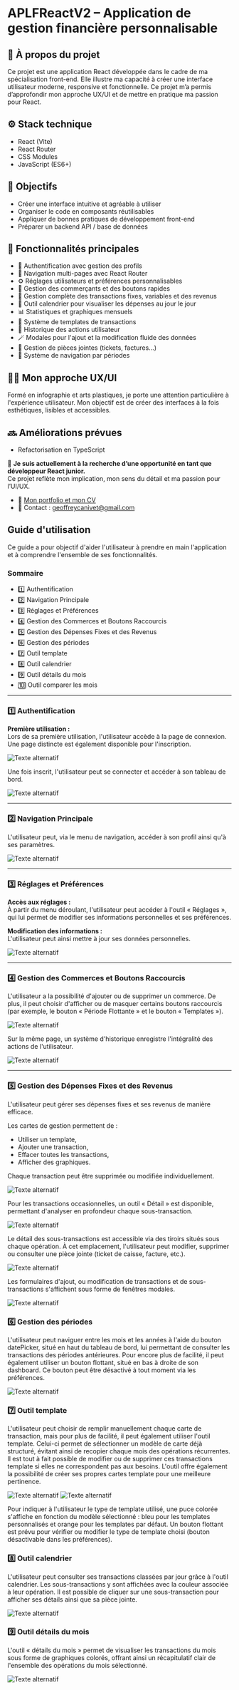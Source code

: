 # APLFReactV2 – Application de gestion financière personnalisable

## 🧠 À propos du projet

Ce projet est une application React développée dans le cadre de ma spécialisation front-end. Elle illustre ma capacité à créer une interface utilisateur moderne, responsive et fonctionnelle. Ce projet m’a permis d’approfondir mon approche UX/UI et de mettre en pratique ma passion pour React.

## ⚙️ Stack technique

- React (Vite)
- React Router
- CSS Modules
- JavaScript (ES6+)


## 🎯 Objectifs

- Créer une interface intuitive et agréable à utiliser
- Organiser le code en composants réutilisables
- Appliquer de bonnes pratiques de développement front-end
- Préparer un backend API / base de données

## 🚀 Fonctionnalités principales

- 🔐 Authentification avec gestion des profils
- 🧭 Navigation multi-pages avec React Router
- ⚙️ Réglages utilisateurs et préférences personnalisables
- 🏪 Gestion des commerçants et des boutons rapides
- 💸 Gestion complète des transactions fixes, variables et des revenus
- 📅 Outil calendrier pour visualiser les dépenses au jour le jour
- 📊 Statistiques et graphiques mensuels
- 🧩 Système de templates de transactions
- 🔁 Historique des actions utilisateur
- 🪄 Modales pour l'ajout et la modification fluide des données
- 📂 Gestion de pièces jointes (tickets, factures…)
- 🧠 Système de navigation par périodes

## 👨‍🎨 Mon approche UX/UI

Formé en infographie et arts plastiques, je porte une attention particulière à l'expérience utilisateur. Mon objectif est de créer des interfaces à la fois esthétiques, lisibles et accessibles.

## 🔜 Améliorations prévues

- Refactorisation en TypeScript

📩 **Je suis actuellement à la recherche d’une opportunité en tant que développeur React junior.**  
Ce projet reflète mon implication, mon sens du détail et ma passion pour l’UI/UX.
- 🔗 [Mon portfolio et mon CV](https://geoffreycanivet.netlify.app)
- 📧 Contact : geoffreycanivet@gmail.com

## Guide d'utilisation

Ce guide a pour objectif d'aider l'utilisateur à prendre en main l'application et à comprendre l'ensemble de ses fonctionnalités.

### Sommaire

- 1️⃣ Authentification
- 2️⃣ Navigation Principale
- 3️⃣ Réglages et Préférences
- 4️⃣ Gestion des Commerces et Boutons Raccourcis
- 5️⃣ Gestion des Dépenses Fixes et des Revenus
- 6️⃣ Gestion des périodes
- 7️⃣ Outil template
- 8️⃣ Outil calendrier 
- 9️⃣ Outil détails du mois 
- 🔟 Outil comparer les mois

---

### 1️⃣ Authentification

**Première utilisation :**  
Lors de sa première utilisation, l'utilisateur accède à la page de connexion. 
Une page distincte est également disponible pour l'inscription.

![Texte alternatif](/imgReadme/login.png)

Une fois inscrit, l'utilisateur peut se connecter et accéder à son tableau de bord.

![Texte alternatif](/imgReadme/dashboard.png)

---

### 2️⃣ Navigation Principale

L'utilisateur peut, via le menu de navigation, accéder à son profil ainsi qu'à ses paramètres.

![Texte alternatif](/imgReadme/regleges.png)

---

### 3️⃣ Réglages et Préférences

**Accès aux réglages :**  
À partir du menu déroulant, l'utilisateur peut accéder à l'outil « Réglages », qui lui permet de modifier ses informations personnelles et ses préférences.

**Modification des informations :**  
L'utilisateur peut ainsi mettre à jour ses données personnelles.

![Texte alternatif](/imgReadme/settingUser.png)

---

### 4️⃣ Gestion des Commerces et Boutons Raccourcis

L'utilisateur a la possibilité d'ajouter ou de supprimer un commerce. De plus, il peut choisir d'afficher ou de masquer certains boutons raccourcis (par exemple, le bouton « Période Flottante » et le bouton « Templates »).

![Texte alternatif](/imgReadme/prefUser.png)

Sur la même page, un système d'historique enregistre l'intégralité des actions de l'utilisateur.

![Texte alternatif](/imgReadme/logUser.png)

---

### 5️⃣ Gestion des Dépenses Fixes et des Revenus

L'utilisateur peut gérer ses dépenses fixes et ses revenus de manière efficace.

Les cartes de gestion permettent de :
- Utiliser un template,
- Ajouter une transaction,
- Effacer toutes les transactions,
- Afficher des graphiques.

Chaque transaction peut être supprimée ou modifiée individuellement.

![Texte alternatif](/imgReadme/cardFixeRevenu.png)

Pour les transactions occasionnelles, un outil « Détail » est disponible, permettant d'analyser en profondeur chaque sous-transaction.

![Texte alternatif](/imgReadme/cardOccas.png)

Le détail des sous-transactions est accessible via des tiroirs situés sous chaque opération.
À cet emplacement, l'utilisateur peut modifier, supprimer ou consulter une pièce jointe (ticket de caisse, facture, etc.).

![Texte alternatif](/imgReadme/details.png)

Les formulaires d'ajout, ou modification de transactions et de sous-transactions s'affichent sous forme de fenêtres modales.

![Texte alternatif](/imgReadme/AjoutSousTransaction.png)

### 6️⃣ Gestion des périodes

L'utilisateur peut naviguer entre les mois et les années à l'aide du bouton datePicker, 
situé en haut du tableau de bord, lui permettant de consulter les transactions des périodes antérieures. 
Pour encore plus de facilité, il peut également utiliser un bouton flottant, situé en bas à droite de son 
dashboard.
Ce bouton peut être désactivé à tout moment via les préférences.

![Texte alternatif](/imgReadme/periodes.png)

### 7️⃣ Outil template

L'utilisateur peut choisir de remplir manuellement chaque carte de transaction, mais pour plus de facilité, 
il peut également utiliser l'outil template.
Celui-ci permet de sélectionner un modèle de carte déjà structuré, évitant ainsi de recopier 
chaque mois des opérations récurrentes. Il est tout à fait possible de modifier ou de supprimer ces transactions 
template si elles ne correspondent pas aux besoins.
L'outil offre également la possibilité de créer ses propres cartes template pour une meilleure pertinence.

![Texte alternatif](/imgReadme/templatePerso.png)
![Texte alternatif](/imgReadme/templateDefaut.png)

Pour indiquer à l'utilisateur le type de template utilisé, une puce colorée s'affiche en fonction du modèle sélectionné :
bleu pour les templates personnalisés et orange pour les templates par défaut.
Un bouton flottant est prévu pour vérifier ou modifier le type de template choisi (bouton désactivable dans les préférences).

### 8️⃣ Outil calendrier

L'utilisateur peut consulter ses transactions classées par jour grâce à l'outil calendrier.
Les sous-transactions y sont affichées avec la couleur associée à leur opération.
Il est possible de cliquer sur une sous-transaction pour afficher ses détails ainsi que sa pièce jointe.

![Texte alternatif](/imgReadme/calendrier.png)

### 9️⃣ Outil détails du mois

L'outil « détails du mois » permet de visualiser les transactions du mois sous forme de graphiques colorés, offrant ainsi un récapitulatif clair 
de l'ensemble des opérations du mois sélectionné.

![Texte alternatif](/imgReadme/detailsMois.png)



